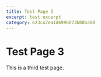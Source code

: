 ```yaml
---
title: Test Page 3
excerpt: test excerpt
category: 623ca7ea1d6996073b08bab0
---
```


# Test Page 3

This is a third test page.
